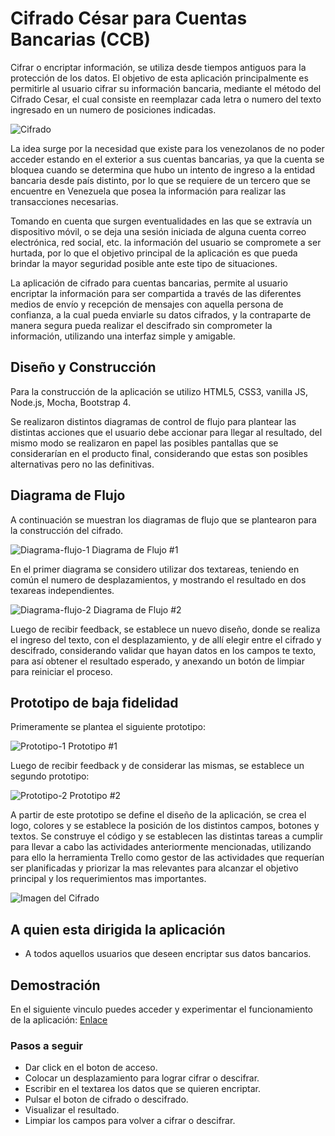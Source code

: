 # Cifrado César para Cuentas Bancarias (CCB)

Cifrar o encriptar información, se utiliza desde tiempos antiguos para la protección de los datos. El objetivo de esta aplicación principalmente es permitirle al usuario cifrar su información bancaria, mediante el método del Cifrado Cesar, el cual consiste en reemplazar cada letra o numero del texto ingresado en un numero de posiciones indicadas.

 ![Cifrado](src/images/aplicacion.jpg)

La idea surge por la necesidad que existe para los venezolanos de no poder acceder estando en el exterior a sus cuentas bancarias, ya que la cuenta se bloquea cuando se determina que hubo un intento de ingreso a la entidad bancaria desde país distinto, por lo que se requiere de un tercero que se encuentre en Venezuela que posea la información para realizar las transacciones necesarias.

Tomando en cuenta que surgen eventualidades en las que se extravía un dispositivo móvil, o se deja una sesión iniciada de alguna cuenta correo electrónica, red social, etc. la información del usuario se compromete a ser hurtada, por lo que el objetivo principal de la aplicación es que pueda brindar la mayor seguridad posible ante este tipo de situaciones.

La aplicación de cifrado para cuentas bancarias, permite al usuario encriptar la información para ser compartida a través de las diferentes medios de envío y recepción de mensajes con aquella persona de confianza, a la cual pueda enviarle su datos cifrados, y la contraparte de manera segura pueda realizar el descifrado sin comprometer la información, utilizando una interfaz simple y amigable.


## Diseño y Construcción

Para la construcción de la aplicación se utilizo HTML5, CSS3, vanilla JS, Node.js, Mocha, Bootstrap 4.

Se realizaron distintos diagramas de control de flujo para plantear las distintas acciones que el usuario debe accionar para llegar al resultado, del mismo modo se realizaron en papel las posibles pantallas que se considerarían en el producto final, considerando que estas son posibles alternativas pero no las definitivas.

## Diagrama de Flujo

A continuación se muestran los diagramas de flujo que se plantearon para la construcción del cifrado.

![Diagrama-flujo-1](src/images/diagrama-1.jpg)
Diagrama de Flujo #1

En el primer diagrama se considero utilizar dos textareas, teniendo en común el numero de desplazamientos, y mostrando el resultado en dos texareas independientes.

![Diagrama-flujo-2](src/images/diagrama-2.jpg)
Diagrama de Flujo #2

Luego de recibir feedback, se establece un nuevo diseño, donde se realiza el ingreso del texto, con el desplazamiento, y de allí elegir entre el cifrado y descifrado, considerando validar que hayan datos en los campos te texto, para así obtener el resultado esperado, y anexando un botón de limpiar para reiniciar el proceso. 


## Prototipo de baja fidelidad

Primeramente se plantea el siguiente prototipo:

![Prototipo-1](src/images/prototipo-1.jpg)
Prototipo #1

Luego de recibir feedback y de considerar las mismas, se establece un segundo prototipo:

![Prototipo-2](src/images/prototipo-2.jpg)
Prototipo #2

A partir de este prototipo se define el diseño de la aplicación, se crea el logo, colores  y se establece la posición de los distintos campos, botones y textos. Se construye el código y se establecen las distintas tareas a cumplir para llevar a cabo las actividades anteriormente mencionadas, utilizando para ello  la herramienta Trello como gestor de las actividades que requerían ser planificadas y priorizar la mas relevantes para alcanzar el objetivo principal y los requerimientos mas importantes.

![Imagen del Cifrado](src/images/logo.jpg)

## A quien esta dirigida la aplicación
* A todos aquellos usuarios que deseen encriptar sus datos bancarios.

## Demostración

En el siguiente vinculo puedes acceder y experimentar el funcionamiento de la aplicación: [Enlace
](https://nohestmm.github.io/SCL009-Cipher/src/index.html)

### Pasos a seguir 
* Dar click en el boton de acceso.
* Colocar un desplazamiento para lograr cifrar o descifrar.
* Escribir en el textarea los datos que se quieren encriptar.
* Pulsar el boton de cifrado o descifrado.
* Visualizar el resultado.
* Limpiar los campos para volver a cifrar o descifrar.



